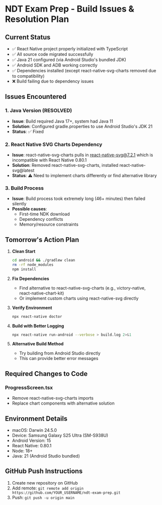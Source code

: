 # NDT Exam Prep - Build Issues & Resolution Plan

## Current Status
- ✅ React Native project properly initialized with TypeScript
- ✅ All source code migrated successfully
- ✅ Java 21 configured (via Android Studio's bundled JDK)
- ✅ Android SDK and ADB working correctly
- ✅ Dependencies installed (except react-native-svg-charts removed due to compatibility)
- ❌ Build failing due to dependency issues

## Issues Encountered

### 1. Java Version (RESOLVED)
- **Issue**: Build required Java 17+, system had Java 11
- **Solution**: Configured gradle.properties to use Android Studio's JDK 21
- **Status**: ✅ Fixed

### 2. React Native SVG Charts Dependency
- **Issue**: react-native-svg-charts pulls in react-native-svg@7.2.1 which is incompatible with React Native 0.80.1
- **Solution**: Removed react-native-svg-charts, installed react-native-svg@latest
- **Status**: ⚠️ Need to implement charts differently or find alternative library

### 3. Build Process
- **Issue**: Build process took extremely long (46+ minutes) then failed silently
- **Possible causes**: 
  - First-time NDK download
  - Dependency conflicts
  - Memory/resource constraints

## Tomorrow's Action Plan

1. **Clean Start**
   ```bash
   cd android && ./gradlew clean
   rm -rf node_modules
   npm install
   ```

2. **Fix Dependencies**
   - Find alternative to react-native-svg-charts (e.g., victory-native, react-native-chart-kit)
   - Or implement custom charts using react-native-svg directly

3. **Verify Environment**
   ```bash
   npx react-native doctor
   ```

4. **Build with Better Logging**
   ```bash
   npx react-native run-android --verbose > build.log 2>&1
   ```

5. **Alternative Build Method**
   - Try building from Android Studio directly
   - This can provide better error messages

## Required Changes to Code

### ProgressScreen.tsx
- Remove react-native-svg-charts imports
- Replace chart components with alternative solution

## Environment Details
- macOS: Darwin 24.5.0
- Device: Samsung Galaxy S25 Ultra (SM-S938U)
- Android Version: 15
- React Native: 0.80.1
- Node: 18+
- Java: 21 (Android Studio bundled)

## GitHub Push Instructions
1. Create new repository on GitHub
2. Add remote: `git remote add origin https://github.com/YOUR_USERNAME/ndt-exam-prep.git`
3. Push: `git push -u origin main` 